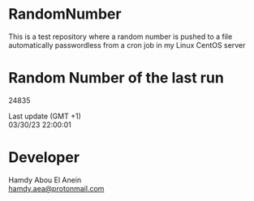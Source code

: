 # RandomNumber    
This is a test repository where a random number is pushed to a file automatically passwordless from a cron job in my Linux CentOS server    
# Random Number of the last run   
24835
      
Last update (GMT +1)    
03/30/23 22:00:01
# Developer    
Hamdy Abou El Anein   
hamdy.aea@protonmail.com
